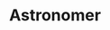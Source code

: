 ---
codehost: https://github.com/https://github.com/astronomer
facebook: https://facebook.com/astronomerio
instagram: https://instagram.com/astronomerdata
linkedin: https://linkedin.com/company/astronomer
logohandle: astronomerio
sort: astronomer
title: Astronomer
twitter: https://x.com/astronomerio
website: https://www.astronomer.io/
youtube: https://youtube.com/c/Astronomer
---